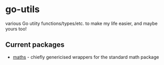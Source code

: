 #  go-utils  #
various Go utiity functions/types/etc. to make my life easier, and maybe yours too!


##  Current packages  ##

 * [maths](/maths) - chiefly genericised wrappers for the standard math package

